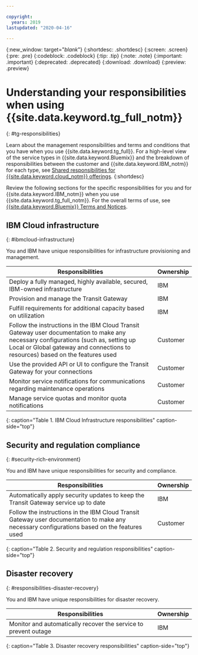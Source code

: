 ```yaml
---

copyright:
  years: 2019
lastupdated: "2020-04-16"

---
```


{:new_window: target="_blank_"}
{:shortdesc: .shortdesc}
{:screen: .screen}
{:pre: .pre}
{:codeblock: .codeblock}
{:tip: .tip}
{:note: .note}
{:important: .important}
{:deprecated: .deprecated}
{:download: .download}
{:preview: .preview}

# Understanding your responsibilities when using {{site.data.keyword.tg_full_notm}}
{: #tg-responsibilities}

Learn about the management responsibilities and terms and conditions that you have when you use {{site.data.keyword.tg_full}}. For a high-level view of the service types in {{site.data.keyword.Bluemix}} and the breakdown of responsibilities between the customer and {{site.data.keyword.IBM_notm}} for each type, see [Shared responsibilities for {{site.data.keyword.cloud_notm}} offerings](/docs/overview?topic=overview-shared-responsibilities).
{:shortdesc}

Review the following sections for the specific responsibilities for you and for {{site.data.keyword.IBM_notm}} when you use {{site.data.keyword.tg_full_notm}}. For the overall terms of use, see [{{site.data.keyword.Bluemix}} Terms and Notices](/docs/overview/terms-of-use?topic=overview-terms).

## IBM Cloud infrastructure
{: #ibmcloud-infrastructure}

You and IBM have unique responsibilities for infrastructure provisioning and management.

| Responsibilities |  Ownership |
|---------------------------|------|
| Deploy a fully managed, highly available, secured, IBM-owned infrastructure | IBM |
| Provision and manage the Transit Gateway | IBM |
| Fulfill requirements for additional capacity based on utilization | IBM |
| Follow the instructions in the IBM Cloud Transit Gateway user documentation to make any necessary configurations (such as, setting up Local or Global gateway and connections to resources) based on the features used | Customer |
| Use the provided API or UI to configure the Transit Gateway for your connections | Customer |
| Monitor service notifications for communications regarding maintenance operations | Customer |
| Manage service quotas and monitor quota notifications  | Customer |
{: caption="Table 1. IBM Cloud Infrastructure responsibilities" caption-side="top"}

## Security and regulation compliance
{: #security-rich-environment}

You and IBM have unique responsibilities for security and compliance.

| Responsibilities |  Ownership |
|---------------------------|------|
| Automatically apply security updates to keep the Transit Gateway service up to date | IBM |
| Follow the instructions in the IBM Cloud Transit Gateway user documentation to make any necessary configurations based on the features used | Customer |
{: caption="Table 2. Security and regulation responsibilities" caption-side="top"}

## Disaster recovery
{: #responsibilities-disaster-recovery}

You and IBM have unique responsibilities for disaster recovery.

| Responsibilities |  Ownership |
|----------|-----------------------|
| Monitor and automatically recover the service to prevent outage | IBM |
{: caption="Table 3. Disaster recovery responsibilities" caption-side="top"}
